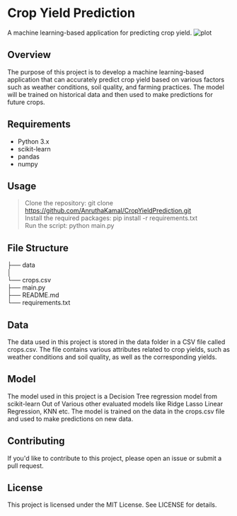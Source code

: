 # Crop Yield Prediction
A machine learning-based application for predicting crop yield.
![plot]([./about-img.png](https://github.com/AnruthaKamal/CropYieldPrediction/blob/main/about_img.png))
## Overview
The purpose of this project is to develop a machine learning-based application that can accurately predict crop yield based on various factors such as weather conditions, soil quality, and farming practices. The model will be trained on historical data and then used to make predictions for future crops.

## Requirements
- Python 3.x
- scikit-learn
- pandas
- numpy
## Usage
>Clone the repository: git clone https://github.com/AnruthaKamal/CropYieldPrediction.git <br>
>Install the required packages: pip install -r requirements.txt<br>
>Run the script: python main.py<br>

## File Structure
├── data<br>
│  <br> └── crops.csv<br>
├── main.py<br>
├── README.md<br>
└── requirements.txt<br>

## Data
The data used in this project is stored in the data folder in a CSV file called crops.csv. The file contains various attributes related to crop yields, such as weather conditions and soil quality, as well as the corresponding yields.

## Model
The model used in this project is a Decision Tree regression model from scikit-learn Out of Various other evaluated models like Ridge Lasso Linear Regression, KNN etc. The model is trained on the data in the crops.csv file and used to make predictions on new data.

## Contributing
If you'd like to contribute to this project, please open an issue or submit a pull request.

## License
This project is licensed under the MIT License. See LICENSE for details.

